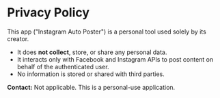 # Privacy Policy

This app ("Instagram Auto Poster") is a personal tool used solely by its creator.

- It does **not collect**, store, or share any personal data.
- It interacts only with Facebook and Instagram APIs to post content on behalf of the authenticated user.
- No information is stored or shared with third parties.

**Contact:** Not applicable. This is a personal-use application.
